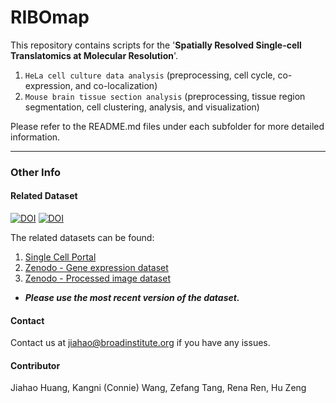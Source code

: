 # RIBOmap

This repository contains scripts for the '**Spatially Resolved Single-cell Translatomics at Molecular Resolution**'. 

1. ```HeLa cell culture data analysis``` (preprocessing, cell cycle, co-expression, and co-localization)
2. ```Mouse brain tissue section analysis``` (preprocessing, tissue region segmentation, cell clustering, analysis, and visualization)

Please refer to the README.md files under each subfolder for more detailed information. 

***

### Other Info

#### Related Dataset 
[![DOI](https://zenodo.org/badge/DOI/10.5281/zenodo.7901827.svg)](https://doi.org/10.5281/zenodo.7901827)
[![DOI](https://zenodo.org/badge/DOI/10.5281/zenodo.7905246.svg)](https://doi.org/10.5281/zenodo.7905246)

The related datasets can be found:
1. [Single Cell Portal](https://singlecell.broadinstitute.org/single_cell/study/SCP1835)
2. [Zenodo - Gene expression dataset](https://doi.org/10.5281/zenodo.7901827) 
3. [Zenodo - Processed image dataset](https://doi.org/10.5281/zenodo.7905246) 
* ***Please use the most recent version of the dataset.***

#### Contact
Contact us at jiahao@broadinstitute.org if you have any issues. 


#### Contributor
Jiahao Huang, Kangni (Connie) Wang, Zefang Tang, Rena Ren, Hu Zeng
